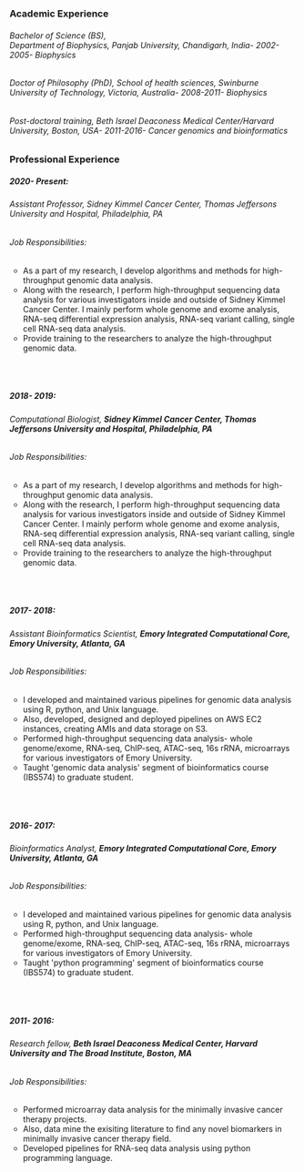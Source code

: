 ### Academic Experience
###### Bachelor of Science (BS), <br> Department of Biophysics, Panjab University, Chandigarh, India- 2002-2005- Biophysics 
###### Doctor of Philosophy (PhD), School of health sciences, Swinburne University of Technology, Victoria, Australia- 2008-2011- Biophysics
###### Post-doctoral training, Beth Israel Deaconess Medical Center/Harvard University, Boston, USA- 2011-2016- Cancer genomics and bioinformatics 


### Professional Experience

##### 2020- Present:
###### Assistant Professor, Sidney Kimmel Cancer Center, Thomas Jeffersons University and Hospital, Philadelphia, PA
###### Job Responsibilities:
<ul type="circle">
    <li> As a part of my research, I develop algorithms and methods for high-throughput genomic data analysis. </li>
    <li> Along with the research, I perform high-throughput sequencing data analysis for various investigators inside and outside of Sidney Kimmel Cancer Center. I mainly perform whole genome and exome analysis, RNA-seq differential expression analysis, RNA-seq variant calling, single cell RNA-seq data analysis. </li>
    <li> Provide training to the researchers to analyze the high-throughput genomic data. </li>
</ul>

<br>
<br>

##### 2018- 2019:
###### *Computational Biologist,* *__Sidney Kimmel Cancer Center, Thomas Jeffersons University and Hospital, Philadelphia, PA__*
###### Job Responsibilities:
<ul type="circle">
    <li> As a part of my research, I develop algorithms and methods for high-throughput genomic data analysis. </li>
    <li> Along with the research, I perform high-throughput sequencing data analysis for various investigators inside and outside of Sidney Kimmel Cancer Center. I mainly perform whole genome and exome analysis, RNA-seq differential expression analysis, RNA-seq variant calling, single cell RNA-seq data analysis. </li>
    <li> Provide training to the researchers to analyze the high-throughput genomic data. </li>
</ul>

<br>
<br>

##### 2017- 2018:
###### *Assistant Bioinformatics Scientist,* *__Emory Integrated Computational Core, Emory University, Atlanta, GA__*
###### Job Responsibilities:
<ul type="circle">
    <li> I developed and maintained various pipelines for genomic data analysis using R, python, and Unix language. </li>
    <li> Also, developed, designed and deployed pipelines on AWS EC2 instances, creating AMIs and data storage on S3. </li>
    <li> Performed high-throughput sequencing data analysis- whole genome/exome, RNA-seq, ChIP-seq, ATAC-seq, 16s rRNA, microarrays for various investigators of Emory University. </li>
    <li> Taught 'genomic data analysis' segment of bioinformatics course (IBS574) to graduate student.</li>
</ul>

<br>
<br>

##### 2016- 2017:
###### *Bioinformatics Analyst,* *__Emory Integrated Computational Core, Emory University, Atlanta, GA__*
###### Job Responsibilities:
<ul type="circle">
    <li> I developed and maintained various pipelines for genomic data analysis using R, python, and Unix language. </li>
    <li> Performed high-throughput sequencing data analysis- whole genome/exome, RNA-seq, ChIP-seq, ATAC-seq, 16s rRNA, microarrays for various investigators of Emory University. </li>
    <li> Taught 'python programming' segment of bioinformatics course (IBS574) to graduate student.</li>
</ul>

<br>
<br>

##### 2011- 2016:
###### *Research fellow,* *__Beth Israel Deaconess Medical Center, Harvard University and The Broad Institute, Boston, MA__*
###### Job Responsibilities:
<ul type="circle">
    <li> Performed microarray data analysis for the minimally invasive cancer therapy projects. </li>
    <li> Also, data mine the exisiting literature to find any novel biomarkers in minimally invasive cancer therapy field. </li>
    <li> Developed pipelines for RNA-seq data analysis using python programming language.</li>
</ul>